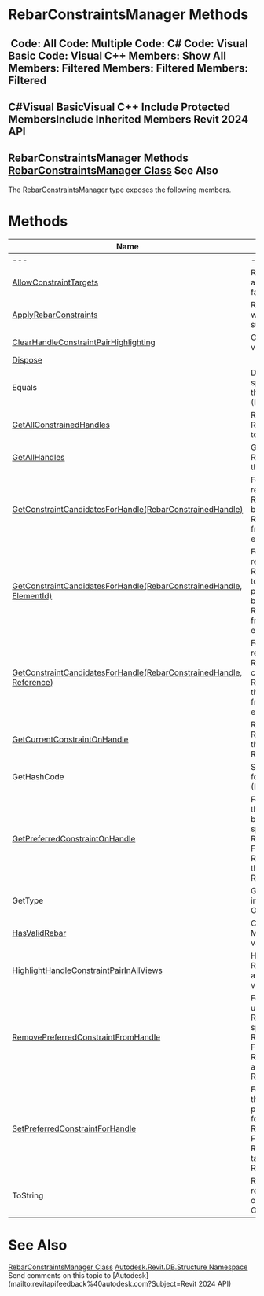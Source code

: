 # RebarConstraintsManager Methods

﻿
 Code: All Code: Multiple Code: C# Code: Visual Basic Code: Visual C++  Members: Show All Members: Filtered Members: Filtered Members: Filtered   
---  
C#Visual BasicVisual C++
Include Protected MembersInclude Inherited Members
Revit 2024 API  
---  
RebarConstraintsManager Methods  
[RebarConstraintsManager Class](32fe1ec6-ddb3-feac-f18c-8683b054f639.md "RebarConstraintsManager Class") See Also  
---  
The [RebarConstraintsManager](32fe1ec6-ddb3-feac-f18c-8683b054f639.md "RebarConstraintsManager Class") type exposes the following members.
# Methods
| Name | Description |
| --- | --- |
| --- | --- | --- |
| [AllowConstraintTargets](1bfc99e7-7932-5a57-1f11-1d40ed940405.md "AllowConstraintTargets Method") | Returns true if references are valid targets for handle, false otherwise. |
| [ApplyRebarConstraints](ea70f469-13c9-8fea-a2f1-34796dc2c416.md "ApplyRebarConstraints Method") | Returns true if constraints were applied to rebar with success. |
| [ClearHandleConstraintPairHighlighting](5a96c36b-097c-0f79-1919-595c1aa7a351.md "ClearHandleConstraintPairHighlighting Method") | Clears all highlighting in all views. |
| [Dispose](ed88eaca-9e47-38a8-4515-b130810de0df.md "Dispose Method") |
| Equals | Determines whether the specified Object is equal to the current Object. (Inherited from Object.) |
| [GetAllConstrainedHandles](d87a1741-7965-413d-3c44-666516fd31aa.md "GetAllConstrainedHandles Method") | Retrieves all handles on the Rebar that are constrained to external references. |
| [GetAllHandles](1a8dbc43-88f6-8087-1607-7b01d61f4560.md "GetAllHandles Method") | Gets all RebarConstrainedHandles of this bar. |
| [GetConstraintCandidatesForHandle(RebarConstrainedHandle)](5931ac8a-f3bd-ef34-970e-4327c3ce640e.md "GetConstraintCandidatesForHandle Method \(RebarConstrainedHandle\)") | For shape driven rebar returns all possible RebarConstraints that could be used for a specified RebarConstrainedHandle.For free form rebar will return an empty list. |
| [GetConstraintCandidatesForHandle(RebarConstrainedHandle, ElementId)](7fb6f4f8-a01f-b6c5-e553-08197ef55db6.md "GetConstraintCandidatesForHandle Method \(RebarConstrainedHandle, ElementId\)") | For shape driven rebar returns all possible RebarConstraints belonging to references from the provided element that could be used for a specified RebarConstrainedHandle.For free form rebar will return an empty list. |
| [GetConstraintCandidatesForHandle(RebarConstrainedHandle, Reference)](0639839a-a7a6-064d-5797-9ed609033b53.md "GetConstraintCandidatesForHandle Method \(RebarConstrainedHandle, Reference\)") | For shape driven rebar returns all possible RebarConstraints that will constrain RebarConstrainedHandle to the provided reference.For free form rebar will return an empty lists. |
| [GetCurrentConstraintOnHandle](6020571a-fa8f-5f21-3874-f808456a8854.md "GetCurrentConstraintOnHandle Method") | Retrieves the RebarConstraint that acts on the specified RebarConstraintHandle. |
| GetHashCode | Serves as a hash function for a particular type.  (Inherited from Object.) |
| [GetPreferredConstraintOnHandle](4f92a917-683e-52f7-ad29-de2025af0220.md "GetPreferredConstraintOnHandle Method") | For ShapeDriven: Returns the RebarConstraint that has been set as preferred for the specified RebarConstrainedHandle.For FreeForm: Returns the RebarConstraint that acts on the specified RebarConstraintHandle. |
| GetType | Gets the Type of the current instance. (Inherited from Object.) |
| [HasValidRebar](6744e58e-e5ae-78ae-4183-1558827782b4.md "HasValidRebar Method") | Checks whether the Manager's Rebar is still valid. |
| [HighlightHandleConstraintPairInAllViews](4d33c054-d51a-f0a5-15a0-41625ca5e2a4.md "HighlightHandleConstraintPairInAllViews Method") | Highlights the specified RebarConstrainedHandle and RebarConstraint in all views. |
| [RemovePreferredConstraintFromHandle](9920f476-fcf4-0aa7-ec87-9c2975aed905.md "RemovePreferredConstraintFromHandle Method") | For ShapeDriven: Clears the user-preferred RebarConstraint from the specified RebarConstrainedHandle.For FreeForm: Removes the RebarConstraint that is associated to the specified RebarConstrainedHandle. |
| [SetPreferredConstraintForHandle](4ba8adbf-3098-5682-bf09-6a4cc5e0a203.md "SetPreferredConstraintForHandle Method") | For ShapeDriven Rebar: Sets the RebarConstraint as preferred constraint target for the specified RebarConstrainedHandle.For FreeForm Rebar: Sets the RebarConstraint as the target for the specified RebarConstraintHandle. |
| ToString | Returns a string that represents the current object. (Inherited from Object.) |

# See Also
[RebarConstraintsManager Class](32fe1ec6-ddb3-feac-f18c-8683b054f639.md "RebarConstraintsManager Class")
[Autodesk.Revit.DB.Structure Namespace](d586b341-f687-9d90-e96d-255806b7d4fc.md "Autodesk.Revit.DB.Structure Namespace")
Send comments on this topic to [Autodesk](mailto:revitapifeedback%40autodesk.com?Subject=Revit 2024 API)